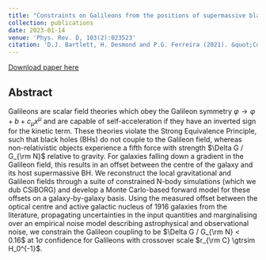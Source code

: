 ```yaml
---
title: "Constraints on Galileons from the positions of supermassive black holes"
collection: publications
date: 2023-01-14
venue: 'Phys. Rev. D, 103(2):023523'
citation: 'D.J. Bartlett, H. Desmond and P.G. Ferreira (2021). &quot;Constraints on Galileons from the positions of supermassive black holes&quot; <i>Phys. Rev. D, 103(2):023523</i>.'
---
```


[Download paper here](https://journals.aps.org/prd/abstract/10.1103/PhysRevD.103.023523)

## Abstract
Galileons are scalar field theories which obey the Galileon symmetry $\varphi \to \varphi + b + c_\mu x^\mu$ and are capable of self-acceleration if they have an inverted sign for the kinetic term. These theories violate the Strong Equivalence Principle, such that black holes (BHs) do not couple to the Galileon field, whereas non-relativistic objects experience a fifth force with strength $\Delta G / G_{\rm N}$ relative to gravity. For galaxies falling down a gradient in the Galileon field, this results in an offset between the centre of the galaxy and its host supermassive BH. We reconstruct the local gravitational and Galileon fields through a suite of constrained N-body simulations (which we dub CSiBORG) and develop a Monte Carlo-based forward model for these offsets on a galaxy-by-galaxy basis. Using the measured offset between the optical centre and active galactic nucleus of 1916 galaxies from the literature, propagating uncertainties in the input quantities and marginalising over an empirical noise model describing astrophysical and observational noise, we constrain the Galileon coupling to be $\Delta G / G_{\rm N} < 0.16$ at $1\sigma$  confidence for Galileons with crossover scale $r_{\rm C} \gtrsim H_0^{-1}$.
